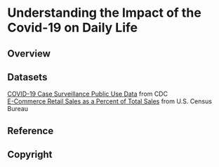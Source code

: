 # Understanding the Impact of the Covid-19 on Daily Life
## Overview


## Datasets
[COVID-19 Case Surveillance Public Use Data](https://data.cdc.gov/Case-Surveillance/COVID-19-Case-Surveillance-Public-Use-Data/vbim-akqf) from CDC\
[E-Commerce Retail Sales as a Percent of Total Sales](https://fred.stlouisfed.org/series/ECOMPCTSA) from U.S. Census Bureau\
[]()
## Reference
## Copyright
